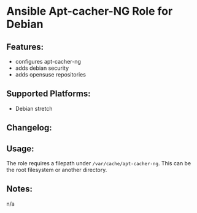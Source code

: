 Ansible Apt-cacher-NG Role for Debian
===========================

Features:
---------
* configures apt-cacher-ng
* adds debian security
* adds opensuse repositories

Supported Platforms:
--------------------
- Debian stretch

Changelog:
----------

Usage:
------
The role requires a filepath under `/var/cache/apt-cacher-ng`. This can be the root
filesystem or another directory.  

Notes: 
------
n/a
